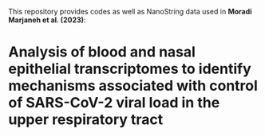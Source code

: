 This repository provides codes as well as NanoString data used in **Moradi Marjaneh et al. (2023)**: 

# Analysis of blood and nasal epithelial transcriptomes to identify mechanisms associated with control of SARS-CoV-2 viral load in the upper respiratory tract
